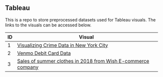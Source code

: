 ## Tableau

This is a repo to store preprocessed datasets used for Tableau visuals. The links to the visuals can be accessed below.

ID | Visual
-- | ----
1 | [Visualizing Crime Data in New York City](https://public.tableau.com/app/profile/alexandra.debartolo/viz/4170_Tableau-2/Dashboard)
2 | [Venmo Debit Card Data](https://public.tableau.com/app/profile/alexdebartolo/viz/VenmoDebitCard_Dashboard_16233559911660/VenmoDashboard)
3 | [Sales of summer clothes in 2018 from Wish E-commerce company](https://public.tableau.com/app/profile/alexdebartolo/viz/Wish_DB/WishDashboard)
